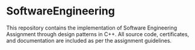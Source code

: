 # SoftwareEngineering
This repository contains the implementation of Software Engineering Assignment through design patterns in C++. All source code, certificates, and documentation are included as per the assignment guidelines.
